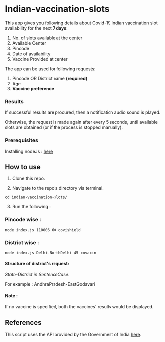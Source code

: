 # Indian-vaccination-slots

This app gives you following details about Covid-19 Indian vaccination slot availability for the next **7 days**:
1. No. of slots available at the center
2. Available Center
3. Pincode
4. Date of availability
5. Vaccine Provided at center

The app can be used for following requests:
1. Pincode OR District name **(required)**
2. Age
3. **Vaccine preference**

### Results

If successful results are procured, then a notification audio sound is played. 

Otherwise, the request is made again after every 5 seconds, until available slots are obtained (or if the process is stopped manually).

### Prerequisites
Installing nodeJs : [here](https://nodejs.org/en/download/)

## How to use
1. Clone this repo.
   

2. Navigate to the repo's directory via terminal.

`cd indian-vaccination-slots/`


3. Run the following :

### Pincode wise : 

`node index.js 110006 60 covishield`

### District wise :

`node index.js Delhi-NorthDelhi 45 covaxin`

#### Structure of district's request:  

_State-District in SentenceCase_.

For example : AndhraPradesh-EastGodavari

#### Note :

If no vaccine is specified, both the vaccines' results would be displayed.


## References
This script uses the API provided by the Government of India [here](https://apisetu.gov.in/public/marketplace/api/cowin).
